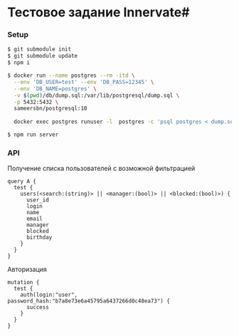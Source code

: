 # Тестовое задание Innervate#

### Setup 
```sh
$ git submodule init
$ git submodule update
$ npm i
```
```sh
$ docker run --name postgres --rm -itd \
  --env 'DB_USER=test' --env 'DB_PASS=12345' \
  --env 'DB_NAME=postgres' \
  -v $(pwd)/db/dump.sql:/var/lib/postgresql/dump.sql \
  -p 5432:5432 \
  sameersbn/postgresql:10
  
  docker exec postgres runuser -l  postgres -c 'psql postgres < dump.sql'
```

```sh
$ npm run server
```

### API

Получение списка пользователей с возможной фильтрацией
```
query A {
  test {
    users(<search:(string)> || <manager:(bool)> || <blocked:(bool)>) {
      user_id
      login
      name
      email
      manager
      blocked
      birthday
    }
  }
}
```

Авторизация
```
mutation {
  test {
    auth(login:"user", password_hash:"b7a8e73e6a45795a6437266d0c48ea73") {
      success
    }
  }
}
```